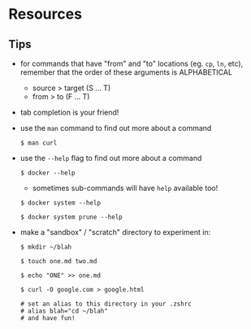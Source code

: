 # Resources

## Tips

- for commands that have "from" and "to" locations (eg. `cp`, `ln`, etc), remember that the order of these arguments is ALPHABETICAL
  - source > target (S ... T)
  - from > to (F ... T)

- tab completion is your friend!


- use the `man` command to find out more about a command
  ```
  $ man curl
  ```

- use the `--help` flag to find out more about a command
  ```
  $ docker --help
  ```
  - sometimes sub-commands will have `help` available too!
  ```
  $ docker system --help

  $ docker system prune --help
  ```

- make a "sandbox" / "scratch" directory to experiment in:
  ```
  $ mkdir ~/blah

  $ touch one.md two.md

  $ echo "ONE" >> one.md

  $ curl -O google.com > google.html

  # set an alias to this directory in your .zshrc
  # alias blah="cd ~/blah"
  # and have fun!
  ```
